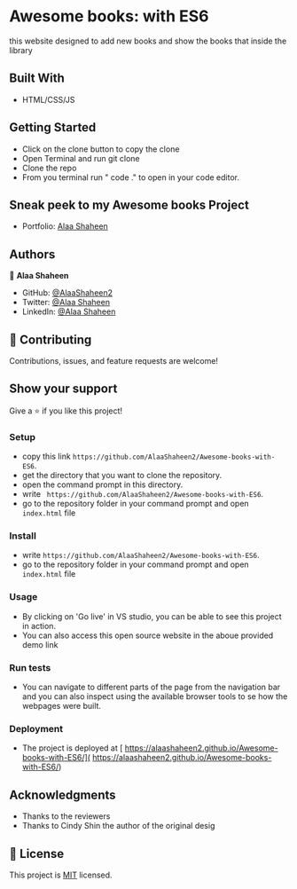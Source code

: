 # Awesome books: with ES6
this website designed to add new books and show the books that inside the library 

## Built With

- HTML/CSS/JS

## Getting Started

- Click on the clone button to copy the clone
- Open Terminal and run git clone <copied address>
- Clone the repo
- From you terminal run " code ." to open in your code editor.

## Sneak peek to my Awesome books Project

- Portfolio: [Alaa Shaheen](https://github.com/AlaaShaheen2/Awesome-books-with-ES6)


## Authors
👤 **Alaa Shaheen**

- GitHub: [@AlaaShaheen2](https://github.com/AlaaShaheen2)
- Twitter: [@Alaa Shaheen](https://twitter.com/AlaaShaheen93)
- LinkedIn: [@Alaa Shaheen](https://www.linkedin.com/in/alaa-shaheen-879140240/)

## 🤝 Contributing

Contributions, issues, and feature requests are welcome!

## Show your support

Give a ⭐️ if you like this project!



### Setup
- copy this link `https://github.com/AlaaShaheen2/Awesome-books-with-ES6`.
- get the directory that you want to clone the repository.
- open the command prompt in this directory.
- write ` https://github.com/AlaaShaheen2/Awesome-books-with-ES6`.
- go to the repository folder in your command prompt and open `index.html` file
### Install
- write `https://github.com/AlaaShaheen2/Awesome-books-with-ES6`.
- go to the repository folder in your command prompt and open `index.html` file
### Usage
- By clicking on 'Go live' in VS studio, you can be able to see this project in action.
- You can also access this open source website in the aboue provided demo link
### Run tests
- You can navigate to different parts of the page from the navigation bar and you can also inspect using the available browser tools to se how the webpages were built.
### Deployment
- The project is deployed at [ https://alaashaheen2.github.io/Awesome-books-with-ES6/]( https://alaashaheen2.github.io/Awesome-books-with-ES6/)


## Acknowledgments

- Thanks to the reviewers
- Thanks to Cindy Shin the author of the original desig

## 📝 License

This project is [MIT](./MIT.md) licensed.
